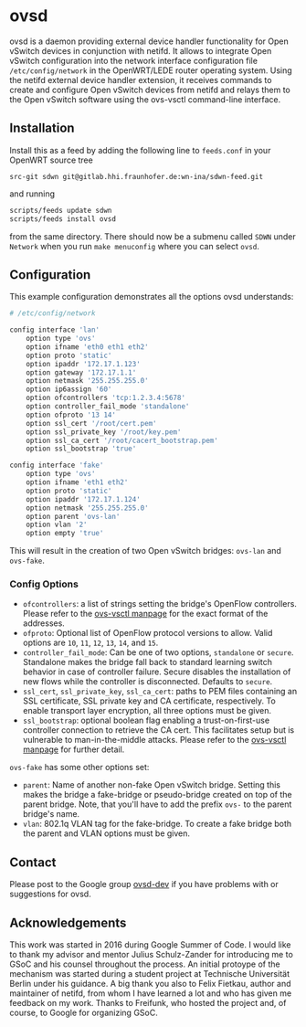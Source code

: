 # ovsd

ovsd is a daemon providing external device handler functionality for Open vSwitch devices in conjunction with netifd.
It allows to integrate Open vSwitch configuration into the network interface configuration file `/etc/config/network` in the OpenWRT/LEDE router operating system. 
Using the netifd external device handler extension, it receives commands to create and configure Open vSwitch devices from netifd and relays them to the Open vSwitch software using the ovs-vsctl command-line interface.

## Installation


Install this as a feed by adding the following line to `feeds.conf` in your OpenWRT source tree
```
src-git sdwn git@gitlab.hhi.fraunhofer.de:wn-ina/sdwn-feed.git
```
and running
```bash
scripts/feeds update sdwn
scripts/feeds install ovsd
```
from the same directory. There should now be a submenu called `SDWN` under `Network` when you run
`make menuconfig` where you can select `ovsd`.

## Configuration

This example configuration demonstrates all the options ovsd understands:

```bash
# /etc/config/network

config interface 'lan'
	option type 'ovs'
	option ifname 'eth0 eth1 eth2'
	option proto 'static'
	option ipaddr '172.17.1.123'
	option gateway '172.17.1.1'
	option netmask '255.255.255.0'
	option ip6assign '60'
	option ofcontrollers 'tcp:1.2.3.4:5678'
	option controller_fail_mode 'standalone'
	option ofproto '13 14'
	option ssl_cert '/root/cert.pem'
	option ssl_private_key '/root/key.pem'
	option ssl_ca_cert '/root/cacert_bootstrap.pem'
	option ssl_bootstrap 'true'

config interface 'fake'
	option type 'ovs'
	option ifname 'eth1 eth2'
	option proto 'static'
	option ipaddr '172.17.1.124'
	option netmask '255.255.255.0'
	option parent 'ovs-lan'
	option vlan '2'
	option empty 'true'
```
This will result in the creation of two Open vSwitch bridges: `ovs-lan` and `ovs-fake`.

### Config Options
 - `ofcontrollers`: a list of strings setting the bridge's OpenFlow controllers. Please refer to the [ovs-vsctl manpage](http://manpages.ubuntu.com/manpages/trusty/man8/ovs-vsctl.8.html) for the exact format of the addresses.
 - `ofproto`: Optional list of OpenFlow protocol versions to allow. Valid options are `10`, `11`, `12`, `13`, `14`, and `15`.
 - `controller_fail_mode`: Can be one of two options, `standalone` or `secure`. Standalone makes the bridge fall back to standard learning switch behavior in case of controller failure. Secure disables the installation of new flows while the controller is disconnected. Defaults to `secure`.
 - `ssl_cert`, `ssl_private_key`, `ssl_ca_cert`: paths to PEM files containing an SSL certificate, SSL private key and CA certificate, respectively. To enable transport layer encryption, all three options must be given.
 - `ssl_bootstrap`: optional boolean flag enabling a trust-on-first-use controller connection to retrieve the CA cert. This facilitates setup but is vulnerable to man-in-the-middle attacks. Please refer to the [ovs-vsctl manpage](http://manpages.ubuntu.com/manpages/trusty/man8/ovs-vsctl.8.html) for further detail.

`ovs-fake` has some other options set:
- `parent`: Name of another non-fake Open vSwitch bridge. Setting this makes the bridge a fake-bridge or pseudo-bridge created on top of the parent bridge. Note, that you'll have to add the prefix `ovs-` to the parent bridge's name.
- `vlan`: 802.1q VLAN tag for the fake-bridge. To create a fake bridge both the parent and VLAN options must be given.

## Contact

Please post to the Google group [ovsd-dev](https://groups.google.com/forum/#!forum/ovsd-dev) if you have problems with or suggestions for ovsd.

## Acknowledgements

This work was started in 2016 during Google Summer of Code. I would like to thank my advisor and mentor Julius Schulz-Zander for introducing me to GSoC and his counsel throughout the process.
An initial protoype of the mechanism was started during a student project at Technische Universität Berlin under his guidance.
A big thank you also to Felix Fietkau, author and maintainer of netifd, from whom I have learned a lot and who has given me feedback on my work. 
Thanks to Freifunk, who hosted the project and, of course, to Google for organizing GSoC.
